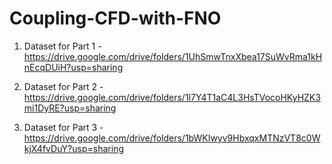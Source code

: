 # Coupling-CFD-with-FNO




1) Dataset for Part 1 - https://drive.google.com/drive/folders/1UhSmwTnxXbea17SuWvRma1kHnEcqDUiH?usp=sharing

2) Dataset for Part 2 - https://drive.google.com/drive/folders/1l7Y4T1aC4L3HsTVocoHKyHZK3mi1DyRE?usp=sharing

3) Dataset for Part 3 - https://drive.google.com/drive/folders/1bWKIwyv9HbxqxMTNzVT8c0WkjX4fvDuY?usp=sharing
